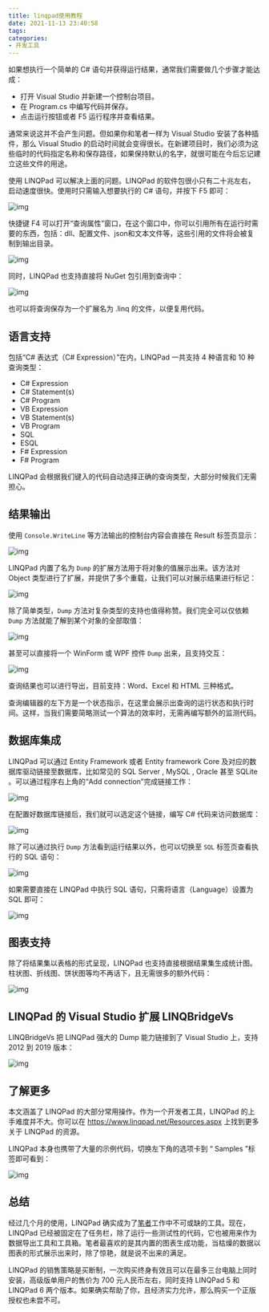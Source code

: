 ```yaml
---
title: linqpad使用教程
date: 2021-11-13 23:40:58
tags:
categories:
- 开发工具
---
```




如果想执行一个简单的 C# 语句并获得运行结果，通常我们需要做几个步骤才能达成：

- 打开 Visual Studio 并新建一个控制台项目。
- 在 Program.cs 中编写代码并保存。
- 点击运行按钮或者 F5 运行程序并查看结果。

<!-- more -->

通常来说这并不会产生问题。但如果你和笔者一样为 Visual Studio 安装了各种插件，那么 Visual Studio 的启动时间就会变得很长。在新建项目时，我们必须为这些临时的代码指定名称和保存路径，如果保持默认的名字，就很可能在今后忘记建立这些文件的用途。

使用 LINQPad 可以解决上面的问题。LINQPad 的软件包很小只有二十兆左右，启动速度很快。使用时只需输入想要执行的 C# 语句，并按下 F5 即可：

![img](http://blogimg.hongjy.cn/202005171031488862-1024x465.png)

快捷键 F4 可以打开“查询属性”窗口，在这个窗口中，你可以引用所有在运行时需要的东西，包括：dll、配置文件、json和文本文件等，这些引用的文件将会被复制到输出目录。

![img](http://blogimg.hongjy.cn/202005171200416206-1024x514.png)

同时，LINQPad 也支持直接将 NuGet 包引用到查询中：

![img](http://blogimg.hongjy.cn/202005171204145313-1024x501.png)

也可以将查询保存为一个扩展名为 .linq 的文件，以便复用代码。

## 语言支持

包括“C# 表达式（C# Expression）”在内，LINQPad 一共支持 4 种语言和 10 种查询类型：

- C# Expression
- C# Statement(s)
- C# Program
- VB Expression
- VB Statement(s)
- VB Program
- SQL
- ESQL
- F# Expression
- F# Program

LINQPad 会根据我们键入的代码自动选择正确的查询类型，大部分时候我们无需担心。

## 结果输出

使用 `Console.WriteLine` 等方法输出的控制台内容会直接在 Result 标签页显示：

![img](http://blogimg.hongjy.cn/202005171230422692-1024x583.png)

LINQPad 内置了名为 `Dump` 的扩展方法用于将对象的值展示出来。该方法对 Object 类型进行了扩展，并提供了多个重载，让我们可以对展示结果进行标记：

![img](http://blogimg.hongjy.cn/202005171235518162-1024x583.png)

除了简单类型，`Dump` 方法对复杂类型的支持也值得称赞。我们完全可以仅依赖 `Dump` 方法就能了解到某个对象的全部取值：

![img](http://blogimg.hongjy.cn/202005171240351915-1024x643.png)

甚至可以直接将一个 WinForm 或 WPF 控件 `Dump` 出来，且支持交互：

![img](http://blogimg.hongjy.cn/202005171250575509-1024x643.png)

查询结果也可以进行导出，目前支持：Word、Excel 和 HTML 三种格式。

查询编辑器的左下方是一个状态指示，在这里会展示出查询的运行状态和执行时间。这样，当我们需要简略测试一个算法的效率时，无需再编写额外的监测代码。

## 数据库集成

LINQPad 可以通过 Entity Framework 或者 Entity framework Core 及对应的数据库驱动链接至数据库，比如常见的 SQL Server , MySQL , Oracle 甚至 SQLite 。可以通过程序右上角的“Add connection”完成链接工作：

![img](http://blogimg.hongjy.cn/202005171412122665.png)

在配置好数据库链接后，我们就可以选定这个链接，编写 C# 代码来访问数据库：

![img](http://blogimg.hongjy.cn/202005171424342919-1024x697.png)

除了可以通过执行 `Dump` 方法看到运行结果以外，也可以切换至 `SQL` 标签页查看执行的 SQL 语句：

![img](http://blogimg.hongjy.cn/202005171426479956-1024x525.png)

如果需要直接在 LINQPad 中执行 SQL 语句，只需将语言（Language）设置为 SQL 即可：

![img](http://blogimg.hongjy.cn/202005171434114458-1024x525.png)

## 图表支持

除了将结果集以表格的形式呈现，LINQPad 也支持直接根据结果集生成统计图。柱状图、折线图、饼状图等均不再话下，且无需很多的额外代码：

![img](http://blogimg.hongjy.cn/202005171438309901-1024x525.png)

## LINQPad 的 Visual Studio 扩展 LINQBridgeVs 

LINQBridgeVs 把 LINQPad 强大的 Dump 能力链接到了 Visual Studio 上，支持 2012 到 2019 版本：

![img](http://blogimg.hongjy.cn/202005171456157849.gif)

## 了解更多

本文涵盖了 LINQPad 的大部分常用操作。作为一个开发者工具，LINQPad 的上手难度并不大。你可以在 https://www.linqpad.net/Resources.aspx 上找到更多关于 LINQPad 的资源。

LINQPad 本身也携带了大量的示例代码，切换左下角的选项卡到 “ Samples ”标签即可看到：

![img](http://blogimg.hongjy.cn/202005171502213855-1024x828.png)

## 总结

经过几个月的使用，LINQPad 确实成为了[笔者](https://www.coderbusy.com/)工作中不可或缺的工具。现在，LINQPad 已经被固定在了任务栏，除了运行一些测试性的代码，它也被用来作为数据导出工具和工具箱。笔者最喜欢的是其内置的图表生成功能，当枯燥的数据以图表的形式展示出来时，除了惊艳，就是说不出来的满足。

LINQPad 的销售策略是买断制，一次购买终身有效且可以在最多三台电脑上同时安装，高级版单用户的售价为 700 元人民币左右，同时支持 LINQPad 5 和 LINQPad 6 两个版本。如果确实帮助了你，且经济实力允许，那么购买一个正版授权也未尝不可。
